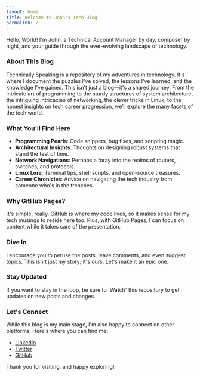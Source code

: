 ```yaml
---
layout: home
title: Welcome to John's Tech Blog
permalink: /
---
```


Hello, World! I'm John, a Technical Account Manager by day, composer by night, and your guide through the ever-evolving landscape of technology.

### About This Blog

Technically Speaking is a repository of my adventures in technology. It's where I document the puzzles I've solved, the lessons I've learned, and the knowledge I've gained. This isn't just a blog—it's a shared journey. From the intricate art of programming to the sturdy structures of system architecture, the intriguing intricacies of networking, the clever tricks in Linux, to the honest insights on tech career progression, we’ll explore the many facets of the tech world.

### What You'll Find Here

- **Programming Pearls**: Code snippets, bug fixes, and scripting magic.
- **Architectural Insights**: Thoughts on designing robust systems that stand the test of time.
- **Network Navigations**: Perhaps a foray into the realms of routers, switches, and protocols.
- **Linux Lore**: Terminal tips, shell scripts, and open-source treasures.
- **Career Chronicles**: Advice on navigating the tech industry from someone who's in the trenches.

### Why GitHub Pages?

It's simple, really. GitHub is where my code lives, so it makes sense for my tech musings to reside here too. Plus, with GitHub Pages, I can focus on content while it takes care of the presentation.

### Dive In

I encourage you to peruse the posts, leave comments, and even suggest topics. This isn't just my story; it's ours. Let's make it an epic one.

### Stay Updated

If you want to stay in the loop, be sure to 'Watch' this repository to get updates on new posts and changes.

### Let's Connect

While this blog is my main stage, I'm also happy to connect on other platforms. Here's where you can find me:

- [LinkedIn](https://linkedin.com/in/jlandells)
- [Twitter](https://twitter.com/jlandells)
- [GitHub](https://github.com/jlandells)

Thank you for visiting, and happy exploring!